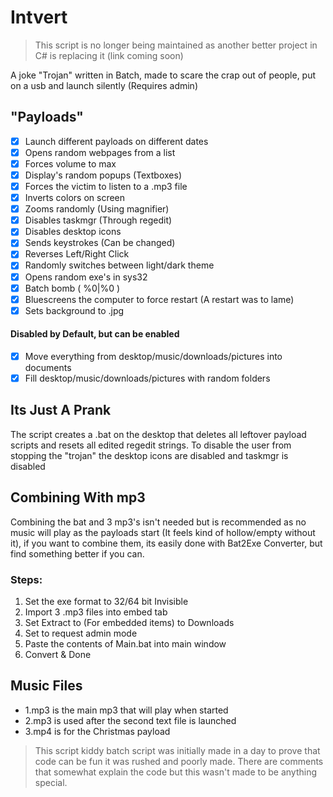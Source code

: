 Intvert
======
> This script is no longer being maintained as another better project in C# is replacing it (link coming soon)

A joke "Trojan" written in Batch, made to scare the crap out of people, put on a usb and launch silently (Requires admin)
## "Payloads"
  - [x] Launch different payloads on different dates 
  - [x] Opens random webpages from a list
  - [x] Forces volume to max
  - [x] Display's random popups (Textboxes)
  - [x] Forces the victim to listen to a .mp3 file
  - [x] Inverts colors on screen
  - [x] Zooms randomly (Using magnifier)
  - [x] Disables taskmgr (Through regedit)
  - [x] Disables desktop icons
  - [x] Sends keystrokes (Can be changed)
  - [x] Reverses Left/Right Click
  - [x] Randomly switches between light/dark theme
  - [x] Opens random exe's in sys32
  - [x] Batch bomb ( %0|%0 )
  - [x] Bluescreens the computer to force restart (A restart was to lame)
  - [x] Sets background to .jpg

#### Disabled by Default, but can be enabled
  - [x] Move everything from desktop/music/downloads/pictures into documents
  - [x] Fill desktop/music/downloads/pictures with random folders

## Its Just A Prank
The script creates a .bat on the desktop that deletes all leftover payload scripts and resets all edited regedit strings.
To disable the user from stopping the "trojan" the desktop icons are disabled and taskmgr is disabled 

## Combining With mp3
Combining the bat and 3 mp3's isn't needed but is recommended as no music will play as the payloads start (It feels kind of hollow/empty without it), if you want to combine them, its easily done with Bat2Exe Converter, but find something better if you can.

### Steps:
1. Set the exe format to 32/64 bit Invisible
2. Import 3 .mp3 files into embed tab
3. Set Extract to (For embedded items) to Downloads
4. Set to request admin mode
5. Paste the contents of Main.bat into main window
6. Convert & Done

## Music Files
* 1.mp3 is the main mp3 that will play when started
* 2.mp3 is used after the second text file is launched
* 3.mp4 is for the Christmas payload

> This script kiddy batch script was initially made in a day to prove that code can be fun it was rushed and poorly made. There are comments that somewhat explain the code but this wasn't made to be anything special.
